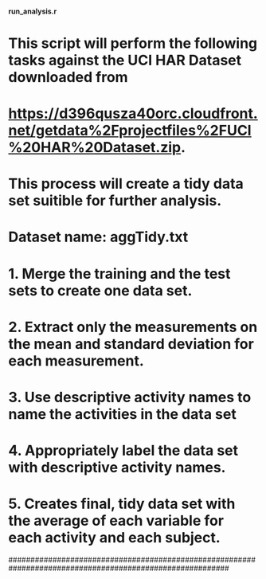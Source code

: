 #### run_analysis.r ######################################################################################
#
# This script will perform the following tasks against the UCI HAR Dataset downloaded from 
# 
#	https://d396qusza40orc.cloudfront.net/getdata%2Fprojectfiles%2FUCI%20HAR%20Dataset.zip.
#  
# This process will create a tidy data set suitible for further analysis.
#       
#	Dataset name: aggTidy.txt   
#
# 1. Merge the training and the test sets to create one data set.
# 2. Extract only the measurements on the mean and standard deviation for each measurement. 
# 3. Use descriptive activity names to name the activities in the data set
# 4. Appropriately label the data set with descriptive activity names. 
# 5. Creates final, tidy data set with the average of each variable for each activity and each subject. 

##########################################################################################################